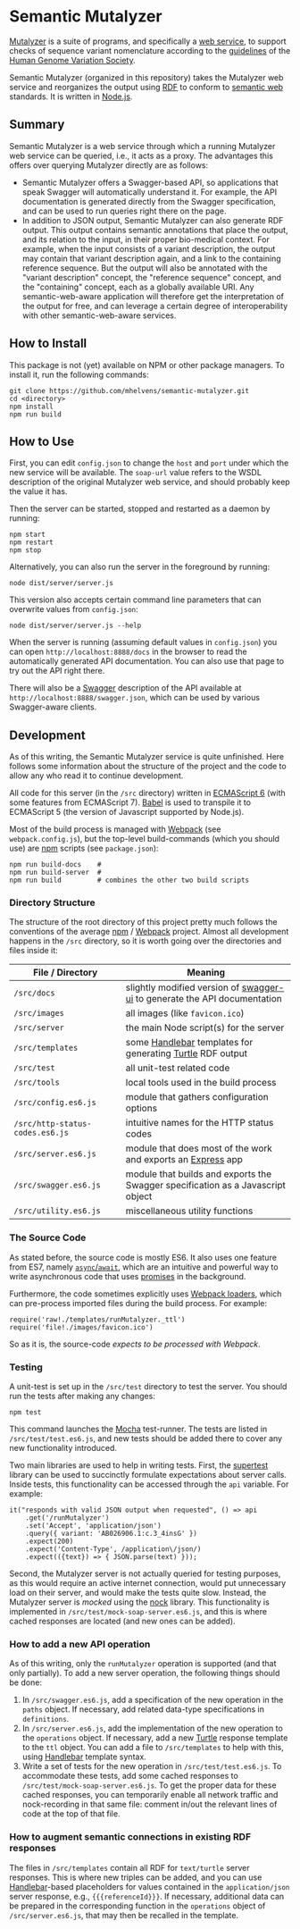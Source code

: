 # Semantic Mutalyzer

[Mutalyzer](https://mutalyzer.nl) is a suite of programs, and
specifically a [web service](https://mutalyzer.nl/webservices),
to support checks of sequence variant nomenclature according to
the [guidelines](http://www.hgvs.org/mutnomen)
of the [Human Genome Variation Society](http://www.hgvs.org).

Semantic Mutalyzer (organized in this repository) takes the Mutalyzer
web service and reorganizes the output using [RDF](https://en.wikipedia.org/wiki/Resource_Description_Framework)
to conform to [semantic web](https://en.wikipedia.org/wiki/Semantic_Web) standards.
It is written in [Node.js](https://nodejs.org).

## Summary

Semantic Mutalyzer is a web service through which a running Mutalyzer web service can be queried, i.e., it acts as a proxy. The advantages this offers over querying Mutalyzer directly are as follows:

* Semantic Mutalyzer offers a Swagger-based API, so applications that speak Swagger will automatically understand it. For example, the API documentation is generated directly from the Swagger specification, and can be used to run queries right there on the page.
* In addition to JSON output, Semantic Mutalyzer can also generate RDF output. This output contains semantic annotations that place the output, and its relation to the input, in their proper bio-medical context. For example, when the input consists of a variant description, the output may contain that variant description again, and a link to the containing reference sequence. But the output will also be annotated with the "variant description" concept, the "reference sequence" concept, and the "containing" concept, each as a globally available URI. Any semantic-web-aware application will therefore get the interpretation of the output for free, and can leverage a certain degree of interoperability with other semantic-web-aware services.


## How to Install

This package is not (yet) available on NPM or other package managers.
To install it, run the following commands:

```
git clone https://github.com/mhelvens/semantic-mutalyzer.git
cd <directory>
npm install
npm run build
```

## How to Use

First, you can edit `config.json` to change the `host` and `port` under which
the new service will be available. The `soap-url` value refers to the
WSDL description of the original Mutalyzer web service, and should probably
keep the value it has.

Then the server can be started, stopped and restarted as a daemon by running:

```
npm start
npm restart
npm stop
```

Alternatively, you can also run the server in the foreground by running:

```
node dist/server/server.js
```

This version also accepts certain command line parameters that can overwrite
values from `config.json`:

```
node dist/server/server.js --help
```

When the server is running (assuming default values in `config.json`)
you can open `http://localhost:8888/docs` in the browser to read
the automatically generated API documentation. You can also use that
page to try out the API right there.

There will also be a [Swagger](http://swagger.io/) description of the API
available at `http://localhost:8888/swagger.json`, which can be used by
various Swagger-aware clients.


## Development

As of this writing, the Semantic Mutalyzer service is quite unfinished.
Here follows some information about the structure of the project and the code
to allow any who read it to continue development.

All code for this server (in the `/src` directory) written in [ECMAScript 6](http://es6-features.org)
(with some features from ECMAScript 7).
[Babel](https://babeljs.io/) is used to transpile it to ECMAScript 5
(the version of Javascript supported by Node.js).

Most of the build process is managed with [Webpack](https://webpack.github.io)
(see `webpack.config.js`),
but the top-level build-commands (which you should use) are
[npm](https://www.npmjs.com/) scripts (see `package.json`):

```
npm run build-docs    #
npm run build-server  #
npm run build         # combines the other two build scripts
```


### Directory Structure

The structure of the root directory of this project pretty much follows
the conventions of the average [npm](https://www.npmjs.com/) / [Webpack](https://webpack.github.io/) project.
Almost all development happens in the `/src` directory, so it is worth
going over the directories and files inside it:

File / Directory                 |  Meaning
---------------------------------|----------------------------
`/src/docs`                      |  slightly modified version of [swagger-ui](https://www.npmjs.com/package/swagger-ui) to generate the API documentation
`/src/images`                    |  all images (like `favicon.ico`)
`/src/server`                    |  the main Node script(s) for the server
`/src/templates`                 |  some [Handlebar](http://handlebarsjs.com/) templates for generating [Turtle](http://www.w3.org/TR/turtle/) RDF output
`/src/test`                      |  all unit-test related code
`/src/tools`                     |  local tools used in the build process
`/src/config.es6.js`             |  module that gathers configuration options
`/src/http-status-codes.es6.js`  |  intuitive names for the HTTP status codes
`/src/server.es6.js`             |  module that does most of the work and exports an [Express](http://expressjs.com) app
`/src/swagger.es6.js`            |  module that builds and exports the Swagger specification as a Javascript object
`/src/utility.es6.js`            |  miscellaneous utility functions


### The Source Code

As stated before, the source code is mostly ES6. It also uses one feature from ES7,
namely [`async`/`await`](http://www.sitepoint.com/simplifying-asynchronous-coding-es7-async-functions/),
which are an intuitive and powerful way to write asynchronous code that uses
[promises](http://es6-features.org/#PromiseUsage) in the background.

Furthermore, the code sometimes explicitly uses [Webpack loaders](https://webpack.github.io/docs/using-loaders.html),
which can pre-process imported files during the build process. For example:

```
require('raw!./templates/runMutalyzer._ttl')
require('file!./images/favicon.ico')
```

So as it is, the source-code *expects to be processed with Webpack*.


### Testing

A unit-test is set up in the `/src/test` directory to test the server.
You should run the tests after making any changes:

```
npm test
```

This command launches the [Mocha](https://mochajs.org) test-runner.
The tests are listed in `/src/test/test.es6.js`, and new tests should be
added there to cover any new functionality introduced.

Two main libraries are used to help in writing tests. First, the
[supertest](https://www.npmjs.com/package/supertest) library can be used
to succinctly formulate expectations about server calls. Inside tests,
this functionality can be accessed through the `api` variable.
For example:

```
it("responds with valid JSON output when requested", () => api
    .get('/runMutalyzer')
    .set('Accept', 'application/json')
    .query({ variant: 'AB026906.1:c.3_4insG' })
    .expect(200)
    .expect('Content-Type', /application\/json/)
    .expect(({text}) => { JSON.parse(text) }));
```

Second, the Mutalyzer server is not actually queried for testing purposes,
as this would require an active internet connection, would put unnecessary
load on their server, and would make the tests quite slow.
Instead, the Mutalyzer server is *mocked* using
the [nock](https://www.npmjs.com/package/nock) library.
This functionality is implemented in `/src/test/mock-soap-server.es6.js`,
and this is where cached responses are located (and new ones can be added).


### How to add a new API operation

As of this writing, only the `runMutalyzer` operation is supported
(and that only partially). To add a new server operation, the
following things should be done:

1. In `/src/swagger.es6.js`, add a specification of the new operation in the `paths` object.
   If necessary, add related data-type specifications in `definitions`.
2. In `/src/server.es6.js`, add the implementation of the new operation to the
   `operations` object. If necessary, add a new [Turtle](http://www.w3.org/TR/turtle/)
   response template to the `ttl` object.
   You can add a file to `/src/templates` to help with this,
   using [Handlebar](http://handlebarsjs.com) template syntax.
3. Write a set of tests for the new operation in `/src/test/test.es6.js`.
   To accommodate these tests, add some cached responses to `/src/test/mock-soap-server.es6.js`.
   To get the proper data for these cached responses, you can temporarily enable all
   network traffic and nock-recording in that same file: comment in/out the relevant lines
   of code at the top of that file.

### How to augment semantic connections in existing RDF responses

The files in `/src/templates` contain all RDF for `text/turtle` server responses.
This is where new triples can be added, and you can use [Handlebar](http://handlebarsjs.com)-based
placeholders for values contained in the `application/json` server response, e.g., `{{{referenceId}}}`.
If necessary, additional data can be prepared in the corresponding function in the `operations` object
of `/src/server.es6.js`, that may then be recalled in the template.
